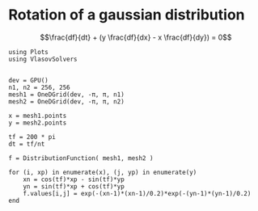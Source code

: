 # Rotation of a gaussian distribution

```math
\frac{df}{dt} +  (y \frac{df}{dx} - x \frac{df}{dy}) = 0
```

```@example rotation2d_bsl
using Plots
using VlasovSolvers
```

```@example rotation2d_bsl

dev = GPU()
n1, n2 = 256, 256
mesh1 = OneDGrid(dev, -π, π, n1)
mesh2 = OneDGrid(dev, -π, π, n2)

x = mesh1.points
y = mesh2.points

tf = 200 * pi
dt = tf/nt

f = DistributionFunction( mesh1, mesh2 )

for (i, xp) in enumerate(x), (j, yp) in enumerate(y)
    xn = cos(tf)*xp - sin(tf)*yp
    yn = sin(tf)*xp + cos(tf)*yp
    f.values[i,j] = exp(-(xn-1)*(xn-1)/0.2)*exp(-(yn-1)*(yn-1)/0.2)
end

```
